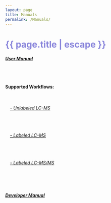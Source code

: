 ```yaml
---
layout: page
title: Manuals
permalink: /Manuals/
---
```


<h1 class="page-title cdn-h1" style="color: #8985db !important;">{{ page.title | escape }}</h1>

<div class="section">
 <div id="manuals">
    <h5><a href="https://github.com/ElucidataInc/ElMaven/wiki/Introduction-to-ElMaven-UI">User Manual</a></h5>
    <br>
    <br>
    <p class="cdn-content" style="font-size:14px;"><b>Supported Workflows:</b></p>
    <br>
    <ul type="none" style="padding-left:3%">
    <li><h6><a href="https://github.com/ElucidataInc/ElMaven/wiki/Unlabeled-LCMS-Workflow">- Unlabeled LC-MS</a></h6></li>
    <br>
    <li><h6><a href="https://github.com/ElucidataInc/ElMaven/wiki/Labeled-LCMS-Workflow">- Labeled LC-MS</a></h6></li>
    <br>
    <li><h6><a href="https://github.com/ElucidataInc/ElMaven/wiki/Labeled-LC-MSMS-Workflow">- Labeled LC-MS/MS</a></h6></li>
    </ul>
    <br>
    <br>
     <h5><a href="https://github.com/ElucidataInc/ElMaven">Developer Manual</a></h5>
    <br>
   

 </div>
</div>
<br>
<br>
<br>
<br>
<br>
<br>
<br>
<br>
<br>
<br>
